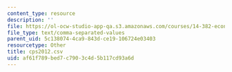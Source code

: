 ```yaml
---
content_type: resource
description: ''
file: https://ol-ocw-studio-app-qa.s3.amazonaws.com/courses/14-382-econometrics-spring-2017/af61f789bed7c7903c4d5b117cd93a6d_cps2012.csv
file_type: text/comma-separated-values
parent_uid: 5c138074-4ca9-843d-ce19-106724e03403
resourcetype: Other
title: cps2012.csv
uid: af61f789-bed7-c790-3c4d-5b117cd93a6d
---
```

